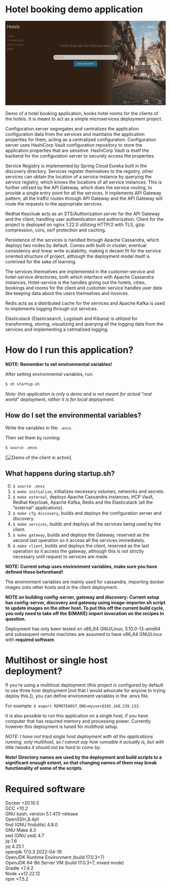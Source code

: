 # Hotel booking demo application

![Preview image of the client](./client/public/static/hotelapp_preview.webp)

Demo of a hotel booking application, books hotel rooms for the clients of the hotels. It is meant to act as a simple microservices deployment project.  

Configuration server segregates and centralizes the application configuration data from the services and maintains the application properties for them, acting as a centralized configuration. Configuration server uses HashiCorp Vault configuration repository to store the application properties that are sensitive. HashiCorp Vault is itself the backend for the configuration server to securely access the properties.  

Service Registry is implemented by Spring Cloud Eureka built in the discovery directory. Services register themselves to the registry, other services can obtain the location of a service instance by querying the service registry, which knows the locations of all service instances. This is further utilized by the API Gateway, which does the service routing, to provide a single entry point for all the services. It implements API Gateway pattern, all the traffic routes through API Gateway and the API Gateway will route the requests to the appropriate services.  

Redhat Keycloak acts as an STS/Authorization server for the API Gateway and the client, handling user authentication and authorization. Client for the project is deployed on nginx 1.22.0 utilizing HTTP/2 with TLS, gzip compression, cors, xsrf protection and caching.  

Persistence of the services is handled through Apache Cassandra, which deploys two nodes by default. Comes with built-in cluster, eventual consistency and linear write scalability, making it decent fit for the service oriented structure of project, although the deployment model itself is contrived for the sake of learning.  

The services themselves are implemented in the customer-service and hotel-service directories, both which interface with Apache Cassandra instances. Hotel-service is the handles giving out the hotels, cities, bookings and rooms for the client and customer-service handles user data like keeping data about the users themselves and invoices.  

Redis acts as a distributed cache for the services and Apache Kafka is used to implements logging through out services.  

Elasticstack (Elasticsearch, Logstash and Kibana) is utilized for transforming, storing, visualizing and querying all the logging data from the services and implementing a cetrnalized logging.

# How do I run this application?

**NOTE: Remember to set environmental variables!**

After setting environmental variables, run:
```bash
$ sh startup.sh
```
*Note: this application is only a demo and is not meant for actual "real world" deployment, rather it is for local deployment.*

## How do I set the environmental variables?

Write the variables in file: `.envs`.
  
Then set them by running:
```bash
$ source .envs
```


[![Demo of the client in action](./clientdemo.gif)]


## What happens during startup.sh?

0. `$ source .envs`
1. `$ make initialize`, initializes necessary volumes, networks and secrets.
2. `$ make external`, deploys Apache Cassandra instances, HCP Vault, Redhat Keycloak, Apache Kafka, Redis and the Elasticstack (all the "external" applications).
3. `$ make cfg discovery`, builds and deploys the configuration server and discovery.
4. `$ make services`, builds and deploys all the services being used by the client.
5. `$ make gateway`, builds and deploys the Gateway, reserved as the second last operation so it access all the services immediately.
6. `$ make client`, builds and deploys the client, reserved as the last operation so it access the gateway, although this is not strictly necessary until request to services are made.

**NOTE: Current setup uses environment variables, make sure you have defined these beforehand!**

The environment variables are mainly used for cassandra, importing docker images onto other hosts and in the client deployment.

**NOTE on building config-server, gateway and discovery: Current setup has config-server, discovery and gateway using image-importer.sh script to update images on the other host. To put this off the current build cycle, you only need to take off the $(MAKE) import invocation on the recipes in question.**

Deployment has only been tested on x86_64 GNU/Linux, 5.10.0-13-amd64 and subsequent remote machines are assumed to have x86_64 GNU/Linux with **required software**.

# Multihost or single host deployment?

If you're using a multihost deployment (this project is configured by default to use three host deployment [not that I would advocate for anyone to trying deploy this.]), you can define environment variables in the .envs file.

For example: `$ export REMOTEHOST_ONE=myuser@192.168.239.133`.

It is also possible to run this application on a single host, if you have computer that has required memory and processing power. Currently however this deployment is tuned for multihost setup.

_NOTE: I have not tried single host deployment with all the applications running, only multihost, so I cannot say how runnable it actually is, but with little tweaks it should not be hard to come by._

**Note! Directory names are used by the deployment and build scripts to a significant enough extent, so that changing names of them may break functionality of some of the scripts.**

# Required software

Docker +20.10.5  
GCC +10.2  
GNU bash, version 5.1.4(1)-release   
OpenSSH\_8.4p1  
find (GNU findutils) 4.8.0  
GNU Make 4.3  
sed (GNU sed) 4.7  
jq-1.6  
yq 4.25.1  
openjdk 17.0.3 2022-04-19  
OpenJDK Runtime Environment (build 17.0.3+7)   
OpenJDK 64-Bit Server VM (build 17.0.3+7, mixed mode)  
Gradle +7.4.2  
Node +v12.22.12   
npm +7.5.2   
